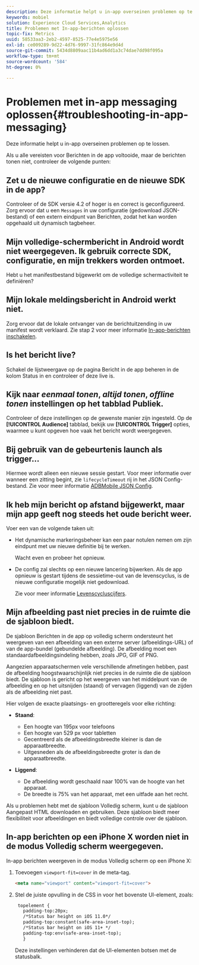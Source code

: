 ```yaml
---
description: Deze informatie helpt u in-app overseinen problemen op te lossen.
keywords: mobiel
solution: Experience Cloud Services,Analytics
title: Problemen met In-app-berichten oplossen
topic-fix: Metrics
uuid: 58533aa3-2eb2-4597-8525-77e4e5975e56
exl-id: ce009289-9d22-4d76-9997-31fc864e9d4d
source-git-commit: 5434d8809aac11b4ad6dd1a3c74dae7dd98f095a
workflow-type: tm+mt
source-wordcount: '584'
ht-degree: 0%

---
```


# Problemen met in-app messaging oplossen{#troubleshooting-in-app-messaging}

Deze informatie helpt u in-app overseinen problemen op te lossen.

Als u alle vereisten voor Berichten in de app voltooide, maar de berichten tonen niet, controleer de volgende punten:

## Zet u de nieuwe configuratie en de nieuwe SDK in de app?

Controleer of de SDK versie 4.2 of hoger is en correct is geconfigureerd. Zorg ervoor dat u een `Messages` in uw configuratie (gedownload JSON-bestand) of een extern eindpunt van Berichten, zodat het kan worden opgehaald uit dynamisch tagbeheer.

## Mijn volledige-schermbericht in Android wordt niet weergegeven. Ik gebruik correcte SDK, configuratie, en mijn trekkers worden ontmoet.

Hebt u het manifestbestand bijgewerkt om de volledige schermactiviteit te definiëren?

## Mijn lokale meldingsbericht in Android werkt niet.

Zorg ervoor dat de lokale ontvanger van de berichtuitzending in uw manifest wordt verklaard. Zie stap 2 voor meer informatie [In-app-berichten inschakelen](/help/android/messaging-main/messaging/messaging.md).

## Is het bericht live?

Schakel de lijstweergave op de pagina Bericht in de app beheren in de kolom Status in en controleer of deze live is.

## Kijk naar *eenmaal tonen*, *altijd tonen*, *offline tonen* instellingen op het tabblad Publiek.

Controleer of deze instellingen op de gewenste manier zijn ingesteld. Op de **[!UICONTROL Audience]** tabblad, bekijk uw **[!UICONTROL Trigger]** opties, waarmee u kunt opgeven hoe vaak het bericht wordt weergegeven.

## Bij gebruik van de gebeurtenis launch als trigger...

Hiermee wordt alleen een nieuwe sessie gestart. Voor meer informatie over wanneer een zitting begint, zie `lifecycleTimeout` rij in het JSON Config-bestand. Zie voor meer informatie  [ADBMobile JSON Config](/help/ios/configuration/json-config/json-config.md).

## Ik heb mijn bericht op afstand bijgewerkt, maar mijn app geeft nog steeds het oude bericht weer.

Voer een van de volgende taken uit:

* Het dynamische markeringsbeheer kan een paar notulen nemen om zijn eindpunt met uw nieuwe definitie bij te werken.

   Wacht even en probeer het opnieuw.

* De config zal slechts op een nieuwe lancering bijwerken.
Als de app opnieuw is gestart tijdens de sessietime-out van de levenscyclus, is de nieuwe configuratie mogelijk niet gedownload.

   Zie voor meer informatie [Levenscycluscijfers](/help/ios/metrics.md).

## Mijn afbeelding past niet precies in de ruimte die de sjabloon biedt.

De sjabloon Berichten in de app op volledig scherm ondersteunt het weergeven van een afbeelding van een externe server (afbeeldings-URL) of van de app-bundel (gebundelde afbeelding). De afbeelding moet een standaardafbeeldingsindeling hebben, zoals JPG, GIF of PNG.

Aangezien apparaatschermen vele verschillende afmetingen hebben, past de afbeelding hoogstwaarschijnlijk niet precies in de ruimte die de sjabloon biedt. De sjabloon is gericht op het weergeven van het middelpunt van de afbeelding en op het uitsnijden (staand) of vervagen (liggend) van de zijden als de afbeelding niet past.

Hier volgen de exacte plaatsings- en grootteregels voor elke richting:

* **Staand**:
   * Een hoogte van 195px voor telefoons
   * Een hoogte van 529 px voor tabletten
   * Gecentreerd als de afbeeldingsbreedte kleiner is dan de apparaatbreedte.
   * Uitgesneden als de afbeeldingsbreedte groter is dan de apparaatbreedte.

* **Liggend**:
   * De afbeelding wordt geschaald naar 100% van de hoogte van het apparaat.
   * De breedte is 75% van het apparaat, met een uitfade aan het recht.

Als u problemen hebt met de sjabloon Volledig scherm, kunt u de sjabloon Aangepast HTML downloaden en gebruiken. Deze sjabloon biedt meer flexibiliteit voor afbeeldingen en biedt volledige controle over de sjabloon.

## In-app berichten op een iPhone X worden niet in de modus Volledig scherm weergegeven.

In-app berichten weergeven in de modus Volledig scherm op een iPhone X:

1. Toevoegen `viewport-fit=cover` in de meta-tag.

   ```html
   <meta name="viewport" content="viewport-fit=cover">
   ```

1. Stel de juiste opvulling in de CSS in voor het bovenste UI-element, zoals:

   ```html
    topelement {
      padding-top:20px;
      /*Status bar height on iOS 11.0*/
      padding-top:constant(safe-area-inset-top);
      /*Status bar height on iOS 11+ */
      padding-top:env(safe-area-inset-top);
      } 
   ```

   Deze instellingen verhinderen dat de UI-elementen botsen met de statusbalk.
